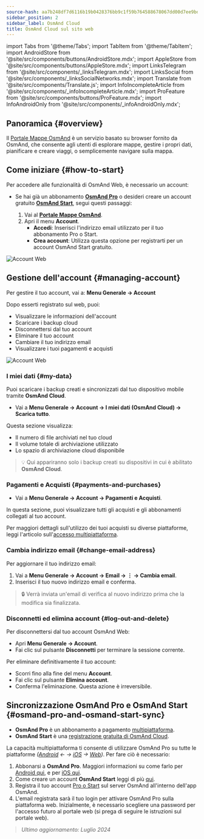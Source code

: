 ```yaml
---
source-hash: aa7b248df7d6116b19b0428376bb9c1f59b764588678067dd00d7ee9bd820a7a
sidebar_position: 2
sidebar_label: OsmAnd Cloud
title: OsmAnd Cloud sul sito web
---
```

import Tabs from '@theme/Tabs';
import TabItem from '@theme/TabItem';
import AndroidStore from '@site/src/components/buttons/AndroidStore.mdx';
import AppleStore from '@site/src/components/buttons/AppleStore.mdx';
import LinksTelegram from '@site/src/components/_linksTelegram.mdx';
import LinksSocial from '@site/src/components/_linksSocialNetworks.mdx';
import Translate from '@site/src/components/Translate.js';
import InfoIncompleteArticle from '@site/src/components/_infoIncompleteArticle.mdx';
import ProFeature from '@site/src/components/buttons/ProFeature.mdx';
import InfoAndroidOnly from '@site/src/components/_infoAndroidOnly.mdx';


<InfoIncompleteArticle/>

## Panoramica {#overview}

Il [Portale Mappe OsmAnd](https://osmand.net/map) è un servizio basato su browser fornito da OsmAnd, che consente agli utenti di esplorare mappe, gestire i propri dati, pianificare e creare viaggi, o semplicemente navigare sulla mappa.



## Come iniziare {#how-to-start}

Per accedere alle funzionalità di OsmAnd Web, è necessario un account:

- Se hai già un abbonamento [**OsmAnd Pro**](../personal/osmand-cloud.md#login) o desideri creare un account gratuito [**OsmAnd Start**](../personal/osmand-cloud.md#osmand-start), segui questi passaggi:

  1. Vai al [**Portale Mappe OsmAnd**](https://osmand.net/map).
  2. Apri il menu **Account**.
     - **Accedi**: Inserisci l'indirizzo email utilizzato per il tuo abbonamento Pro o Start.
     - **Crea account**: Utilizza questa opzione per registrarti per un account OsmAnd Start gratuito.

![Account Web](@site/static/img/web/web_account.png)

## Gestione dell'account {#managing-account}

Per gestire il tuo account, vai a:
**Menu Generale → Account**

Dopo esserti registrato sul web, puoi:

- Visualizzare le informazioni dell'account
- Scaricare i backup cloud
- Disconnettersi dal tuo account
- Eliminare il tuo account
- Cambiare il tuo indirizzo email
- Visualizzare i tuoi pagamenti e acquisti

![Account Web](@site/static/img/web/web_account_2.png)

### I miei dati {#my-data}

Puoi scaricare i backup creati e sincronizzati dal tuo dispositivo mobile tramite **OsmAnd Cloud**.

- Vai a **Menu Generale → Account → I miei dati (OsmAnd Cloud) → Scarica tutto**.

Questa sezione visualizza:

- Il numero di file archiviati nel tuo cloud
- Il volume totale di archiviazione utilizzato
- Lo spazio di archiviazione cloud disponibile

> 💡 Qui appariranno solo i backup creati su dispositivi in cui è abilitato **OsmAnd Cloud**.

### Pagamenti e Acquisti {#payments-and-purchases}

- Vai a **Menu Generale → Account → Pagamenti e Acquisti**.

In questa sezione, puoi visualizzare tutti gli acquisti e gli abbonamenti collegati al tuo account.

Per maggiori dettagli sull'utilizzo dei tuoi acquisti su diverse piattaforme, leggi l'articolo sull'[accesso multipiattaforma](../purchases/cross.md).

### Cambia indirizzo email {#change-email-address}

Per aggiornare il tuo indirizzo email:

1. Vai a **Menu Generale → Account → Email → ⋮ → Cambia email**.
2. Inserisci il tuo nuovo indirizzo email e conferma.

> 🔒 Verrà inviata un'email di verifica al nuovo indirizzo prima che la modifica sia finalizzata.

### Disconnetti ed elimina account {#log-out-and-delete}

Per disconnettersi dal tuo account OsmAnd Web:

- Apri **Menu Generale → Account**.
- Fai clic sul pulsante **Disconnetti** per terminare la sessione corrente.

Per eliminare definitivamente il tuo account:

- Scorri fino alla fine del menu **Account**.
- Fai clic sul pulsante **Elimina account**.
- Conferma l'eliminazione. Questa azione è irreversibile.


## Sincronizzazione OsmAnd Pro e OsmAnd Start {#osmand-pro-and-osmand-start-sync}

- **OsmAnd Pro** è un abbonamento a pagamento [multipiattaforma](../troubleshooting/setup.md#cross-platform).
- **OsmAnd Start** è una [registrazione gratuita di OsmAnd Cloud](https://osmand.net/blog/start).

La capacità multipiattaforma ti consente di utilizzare OsmAnd Pro su tutte le piattaforme *([Android](../purchases/android.md) ← → [iOS](../purchases/ios.md) → [Web](https://www.osmand.net/map))*. Per fare ciò è necessario:

1. Abbonarsi a **OsmAnd Pro**. Maggiori informazioni su come farlo per [Android qui](../purchases/android.md#how-to-buy), e per [iOS qui](../purchases/ios.md#how-to-buy).
2. Come creare un account **OsmAnd Start** leggi di più [qui](https://osmand.net/blog/start#how-to-create-an-account).
3. Registra il tuo account [Pro o Start](../troubleshooting/setup.md#cross-platform) sul server OsmAnd all'interno dell'app OsmAnd.
4. L'email registrata sarà il tuo login per attivare OsmAnd Pro sulla piattaforma web. Inizialmente, è necessario scegliere una password per l'accesso futuro al portale web (si prega di seguire le istruzioni sul portale web).


<!--

- Enter your *email* and *password* for [osmand.net/map](https://osmand.net/map/).

![View OsmAnd Web activation](@site/static/img/web/web_pro_activation.png)  

- Your data, such as tracks (OsmAnd Pro) and favorites(OsmAnd Pro and OsmAnd Start), will appear in the menu after you log in. They are available for display on the map. But you need [to sync this data](https://osmand.net/docs/user/personal/osmand-cloud#last-sync) from your devices.

![View OsmAnd Web data](@site/static/img/web/web_data.png)  

- To *DOWNLOAD BACKUP* from [OsmAnd Cloud](https://osmand.net/docs/user/personal/osmand-cloud), click the login field. On the login field you can see files info (total files number, total files size, cloud storage used) and account info (subscription type, start time and expire time of your subscription).

![View OsmAnd Web backup file](@site/static/img/web/web_backup_file.png)  

Choose needed files for downloading, `.zip` or `.osf` format of downloaded files and click *DOWNLOAD BACKUP* button:

![View OsmAnd Web backup file](@site/static/img/web/web_backup_file_1.png)  

There is also a button to *logout* of the account.  

- *LOGOUT*, *DELETE YOUR ACCOUNT* or *Change email* you find on the login field too. For opening *DELETE YOUR ACCOUNT* or *Change email* you need to click *Dangerous area*.

![View OsmAnd Web backup file](@site/static/img/web/web_backup_file_2.png)  


## Cloud data {#cloud-data}

[Tracks and Favorites](web-map.md#tracks).

## Map style {#map-style}

In this section of the menu, you can change the map style. You can read more about how to do this in the article [Vector Maps (Map Styles)](../map/vector-maps.md) for the OsmAnd app. The settings in the web version are no different.  
**Some examples:**

- Nautical map style

![OsmAnd Web Map Style](@site/static/img/web/web_map_style_nautical.png)

- Topo map style

![OsmAnd Web Favorites add](@site/static/img/web/web_map_style_topo.png)
-->



> *Ultimo aggiornamento: Luglio 2024*